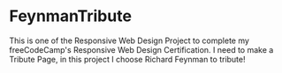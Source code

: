 # FeynmanTribute
This is one of the Responsive Web Design Project to complete my freeCodeCamp's Responsive Web Design Certification.
I need to make a Tribute Page, in this project I choose Richard Feynman to tribute!
